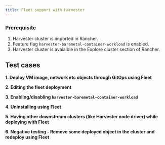 ```yaml
---
title: Fleet support with Harvester
---
```


### Prerequisite
1. Harvester cluster is imported in Rancher.
2. Feature flag `harvester-baremetal-container-workload` is enabled.
3. Harvester cluster is avaialble in the Explore cluster section of Rancher.

## Test cases
**1. Deploy VM image, network etc objects through GitOps using Fleet**

**2. Editing the fleet deployment**

**3. Enabling/disabling `harvester-baremetal-container-workload`**

**4. Uninstalling using Fleet**

**5. Having other downstream clusters (like Harvester node driver) while deploying with Fleet**

**6. Negative testing - Remove some deployed object in the cluster and redeploy using Fleet**

